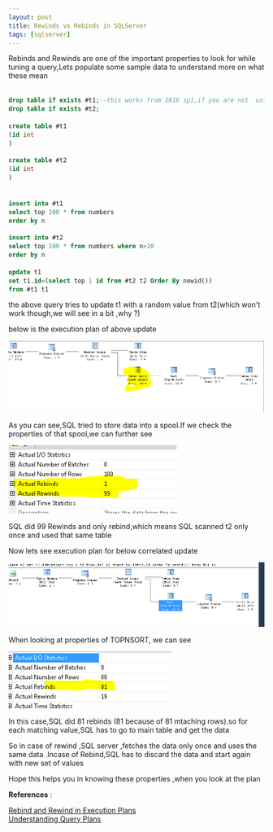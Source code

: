 ```yaml
---
layout: post
title: Rewinds vs Rebinds in SQLServer
tags: [sqlserver]
---
```


Rebinds and Rewinds are one of the important properties to look for while tuning a query,Lets populate some sample data to understand more on
what these mean

``` sql

drop table if exists #t1;--this works from 2016 sp1,if you are not  using this,use old syntax
drop table if exists #t2;

create table #t1
(id int
)

create table #t2
(id int
)


insert into #t1
select top 100 * from numbers
order by n

insert into #t2
select top 100 * from numbers where n>20
order by n

update t1
set t1.id=(select top 1 id from #t2 t2 Order By newid())
from #t1 t1

```
the above query tries to update t1 with a random value from t2(which won't work though,we will see in a bit ,why ?)

below is the execution plan of above update

<img  src="/img/spool.png"/>


As you can see,SQL tried to store data into a spool.If we check the properties of that spool,we can further see

<img  src="/img/rebindsrewinds.png"/>

SQL did 99 Rewinds and only rebind,which means SQL scanned t2 only once and used that same table

Now lets see execution plan for below correlated update

<img  src="/img/topnsort.png"/>

When looking at properties of TOPNSORT, we can see 

<img  src="/img/rebinds1.png"/>


In this case,SQL did 81 rebinds (81 because of 81 mtaching rows).so for each matching value,SQL has to go to main table and get the data


So in case of rewind ,SQL server ,fetches the data only once and uses the same data .Incase of Rebind,SQL has to discard the data and start 
again with new set of values

Hope this helps you in knowing these properties ,when you look at the plan

<b>References</b> :

[Rebind and Rewind in Execution Plans](http://www.scarydba.com/2011/06/15/rebind-and-rewind-in-execution-plans/)  
[Understanding Query Plans](http://sqlmag.com/t-sql/understanding-query-plans)  
















